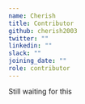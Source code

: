 ```yaml
---
name: Cherish
title: Contributor
github: cherish2003
twitter: ""
linkedin: ""
slack: ""
joining_date: ""
role: contributor
---
```


Still waiting for this
